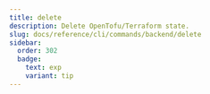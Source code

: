```yaml
---
title: delete
description: Delete OpenTofu/Terraform state.
slug: docs/reference/cli/commands/backend/delete
sidebar:
  order: 302
  badge:
    text: exp
    variant: tip
---
```


<!-- This page is intentionally empty. Commands are defined in `src/pages/docs/reference/cli/commands/[...slug.astro] -->
<!-- This file is a placeholder to ensure that other pages see commands in their sidebars, and so that the data is accessible in the docs collection. -->
